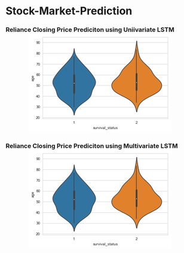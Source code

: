 # Stock-Market-Prediction


### Reliance Closing Price Prediciton using Uniivariate LSTM<div style="text-align:center"><img src="https://github.com/n-e-e-l/ExploratoryDataAnalysis_Haberman/blob/master/img/download%20(1).png" /></div>
### Reliance Closing Price Prediciton using Multivariate LSTM <div style="text-align:center"><img src="https://github.com/n-e-e-l/ExploratoryDataAnalysis_Haberman/blob/master/img/download%20(1).png" /></div>
